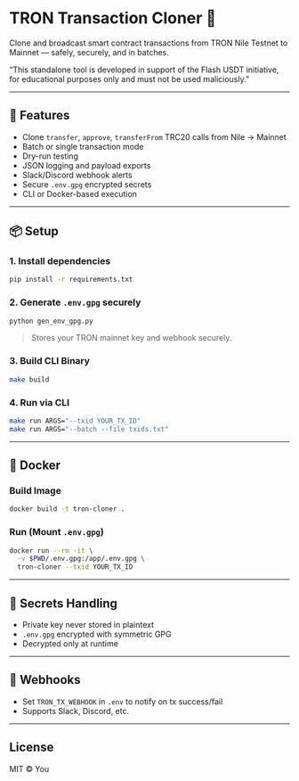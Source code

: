 # TRON Transaction Cloner 🔁

Clone and broadcast smart contract transactions from TRON Nile Testnet to Mainnet — safely, securely, and in batches.

“This standalone tool is developed in support of the Flash USDT initiative, for educational purposes only and must not be used maliciously.”

---

## 🔧 Features
- Clone `transfer`, `approve`, `transferFrom` TRC20 calls from Nile → Mainnet
- Batch or single transaction mode
- Dry-run testing
- JSON logging and payload exports
- Slack/Discord webhook alerts
- Secure `.env.gpg` encrypted secrets
- CLI or Docker-based execution

---

## 📦 Setup

### 1. Install dependencies
```bash
pip install -r requirements.txt
```

### 2. Generate `.env.gpg` securely
```bash
python gen_env_gpg.py
```
> Stores your TRON mainnet key and webhook securely.

### 3. Build CLI Binary
```bash
make build
```

### 4. Run via CLI
```bash
make run ARGS="--txid YOUR_TX_ID"
make run ARGS="--batch --file txids.txt"
```

---

## 🐳 Docker

### Build Image
```bash
docker build -t tron-cloner .
```

### Run (Mount `.env.gpg`)
```bash
docker run --rm -it \
  -v $PWD/.env.gpg:/app/.env.gpg \
  tron-cloner --txid YOUR_TX_ID
```

---

## 🔐 Secrets Handling
- Private key never stored in plaintext
- `.env.gpg` encrypted with symmetric GPG
- Decrypted only at runtime

---

## 📣 Webhooks
- Set `TRON_TX_WEBHOOK` in `.env` to notify on tx success/fail
- Supports Slack, Discord, etc.

---

## License
MIT © You
